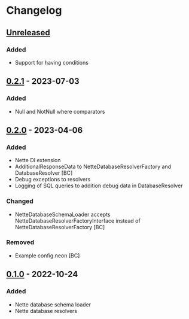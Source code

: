 # Changelog

## [Unreleased]
### Added
- Support for having conditions

## [0.2.1] - 2023-07-03
### Added
- Null and NotNull where comparators

## [0.2.0] - 2023-04-06
### Added
- Nette DI extension
- AdditionalResponseData to NetteDatabaseResolverFactory and DatabaseResolver [BC]
- Debug exceptions to resolvers 
- Logging of SQL queries to addition debug data in DatabaseResolver

### Changed
- NetteDatabaseSchemaLoader accepts NetteDatabaseResolverFactoryInterface instead of NetteDatabaseResolverFactory [BC]

### Removed
- Example config.neon [BC]

## [0.1.0] - 2022-10-24
### Added
- Nette database schema loader
- Nette database resolvers

[Unreleased]: https://github.com/efabrica-team/nette-graphql/compare/0.2.2...main
[0.2.2]: https://github.com/efabrica-team/nette-graphql/compare/0.2.1...0.2.2
[0.2.1]: https://github.com/efabrica-team/nette-graphql/compare/0.2.0...0.2.1
[0.2.0]: https://github.com/efabrica-team/nette-graphql/compare/0.1.0...0.2.0
[0.1.0]: https://github.com/efabrica-team/nette-graphql/compare/0.0.0...0.1.0
